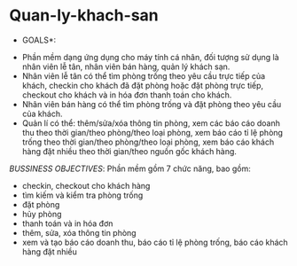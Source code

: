 # Quan-ly-khach-san
* GOALS*: 
<ul>
       <li> 	Phần mềm dạng ứng dụng cho máy tính cá nhân, đối tượng sử dụng là nhân viên lễ tân, nhân viên bán hàng, quản lý khách sạn.</li>
        <li> Nhân viên lễ tân có thể tìm phòng trống theo yêu cầu trực tiếp của khách, checkin cho khách đã đặt phòng hoặc đặt phòng trực tiếp, checkout cho khách và in hóa đơn thanh toán cho khách.</li>
        <li>Nhân viên bán hàng có thể tìm phòng trống và đặt phòng theo yêu cầu của khách.</li>
       <li>Quản lí có thể: thêm/sửa/xóa thông tin phòng, xem các báo cáo doanh thu theo thời gian/theo phòng/theo loại phòng, xem báo cáo tỉ lệ phòng trống theo thời gian/theo phòng/theo loại phòng, xem báo cáo khách hàng đặt nhiều theo thời gian/theo nguồn gốc khách hàng.</li>
       </ul>
 
 *BUSSINESS OBJECTIVES*: Phần mềm gồm 7 chức năng, bao gồm:
 <ul>
        <li> checkin, checkout cho khách hàng </li>
       <li>  tìm kiếm và kiểm tra phòng trống</li>
       <li> đặt phòng</li>
        <li> hủy phòng</li>
        <li> thanh toán và in hóa đơn</li>
       <li>  thêm, sửa, xóa thông tin phòng</li>
       <li>  xem và tạo báo cáo doanh thu, báo cáo tỉ lệ phòng trống, báo cáo khách hàng đặt nhiều</li>
       </ul>
        
 
